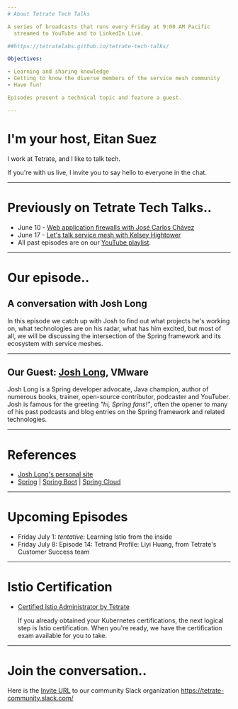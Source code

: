 ```yaml
---
# About Tetrate Tech Talks

A series of broadcasts that runs every Friday at 9:00 AM Pacific
  streamed to YouTube and to LinkedIn Live.

##https://tetratelabs.github.io/tetrate-tech-talks/

Objectives:

- Learning and sharing knowledge
- Getting to know the diverse members of the service mesh community
- Have fun!

Episodes present a technical topic and feature a guest.

---
```

# I'm your host, Eitan Suez

I work at Tetrate, and I like to talk tech.

If you're with us live, I invite you to say hello to everyone in the chat.

---
# Previously on Tetrate Tech Talks..

- June 10 - [Web application firewalls with José Carlos Chávez](../../episode10/)
- June 17 - [Let's talk service mesh with Kelsey Hightower](../../episode11/)
- All past episodes are on our [YouTube playlist](https://www.youtube.com/playlist?list=PLm51GPKRAmTlOkjWDJBQYtjcc9WPk4E4F).

---
# Our episode..

## A conversation with Josh Long

In this episode we catch up with Josh to find out what projects he's working on, what technologies are on his radar, what has him excited, but most of all, we will be discussing the intersection of the Spring framework and its ecosystem with service meshes.

---
## Our Guest: [Josh Long](https://joshlong.com/), VMware

Josh Long is a Spring developer advocate, Java champion, author of numerous books, trainer, open-source contributor, podcaster and YouTuber.  Josh is famous for the greeting _"hi, Spring fans!"_, often the opener to many of his past podcasts and blog entries on the Spring framework and related technologies.

---
# References

- [Josh Long's personal site](https://joshlong.com/)
- [Spring](https://spring.io/) | [Spring Boot](https://spring.io/projects/spring-boot) | [Spring Cloud](https://spring.io/projects/spring-cloud)

---
# Upcoming Episodes

- Friday July 1:  _tentative_: Learning Istio from the inside
- Friday July 8: Episode 14: Tetrand Profile: Liyi Huang, from Tetrate's Customer Success team

---
# Istio Certification

- [Certified Istio Administrator by Tetrate](https://academy.tetrate.io/courses/certified-istio-administrator)

    If you already obtained your Kubernetes certifications, the next logical step is Istio certification.
    When you're ready, we have the certification exam available for you to take.

---
# Join the conversation..

Here is the [Invite URL](https://tetr8.io/tetrate-community) to our community Slack organization https://tetrate-community.slack.com/